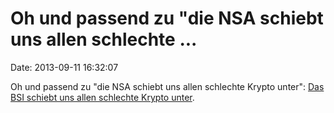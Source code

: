 Oh und passend zu \"die NSA schiebt uns allen schlechte \...
============================================================

Date: 2013-09-11 16:32:07

Oh und passend zu \"die NSA schiebt uns allen schlechte Krypto unter\":
[Das BSI schiebt uns allen schlechte Krypto
unter](http://janschejbal.wordpress.com/2013/09/11/advisory-unsichere-verschluesselung-bei-gstool/).
